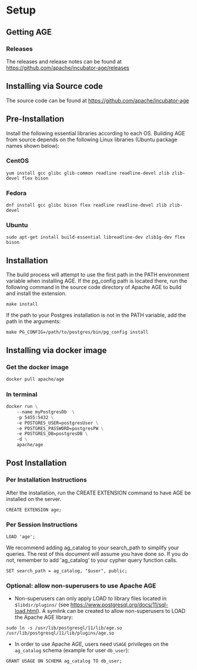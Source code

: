 # Setup

## Getting AGE

### Releases

The releases and release notes can be found at <https://github.com/apache/incubator-age/releases>



## Installing via Source code

The source code can be found at <https://github.com/apache/incubator-age>

## Pre-Installation

Install the following essential libraries according to each OS.
Building AGE from source depends on the following Linux libraries (Ubuntu package names shown below):

### CentOS

```console
yum install gcc glibc glib-common readline readline-devel zlib zlib-devel flex bison
```

### Fedora

```console
dnf install gcc glibc bison flex readline readline-devel zlib zlib-devel
```

### Ubuntu

```console
sudo apt-get install build-essential libreadline-dev zlib1g-dev flex bison
```



## Installation

The build process will attempt to use the first path in the PATH environment variable when installing AGE. If the pg_config path is located there, run the following command in the source code directory of Apache AGE to build and install the extension.

```console
make install
```

If the path to your Postgres installation is not in the PATH variable, add the path in the arguments:

```console
make PG_CONFIG=/path/to/postgres/bin/pg_config install
```



## Installing via docker image



### Get the docker image

```bash
docker pull apache/age
```



### In terminal

```dockerfile
docker run \
    --name myPostgresDb  \
    -p 5455:5432 \
    -e POSTGRES_USER=postgresUser \
    -e POSTGRES_PASSWORD=postgresPW \
    -e POSTGRES_DB=postgresDB \
    -d \
    apache/age
```



## Post Installation

### Per Installation Instructions

After the installation, run the CREATE EXTENSION command to have AGE be installed on the server.

```postgresql
CREATE EXTENSION age;
```

### Per Session Instructions

```postgresql
LOAD 'age';
```

We recommend adding ag_catalog to your search_path to simplify your queries. The rest of this document will assume you have done so. If you do not, remember to add 'ag_catalog' to your cypher query function calls.

```postgresql
SET search_path = ag_catalog, "$user", public;
```

### Optional: allow non-superusers to use Apache AGE

* Non-superusers can only apply LOAD to library files located in `$libdir/plugins/` (see <https://www.postgresql.org/docs/11/sql-load.html>). A symlink can be created to allow non-superusers to LOAD the Apache AGE library:

```console
sudo ln -s /usr/lib/postgresql/11/lib/age.so /usr/lib/postgresql/11/lib/plugins/age.so
```

* In order to use Apache AGE, users need `USAGE` privileges on the `ag_catalog` schema (example for user `db_user`):

```postgresql
GRANT USAGE ON SCHEMA ag_catalog TO db_user;
```
